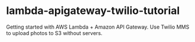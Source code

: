 # lambda-apigateway-twilio-tutorial
Getting started with AWS Lambda + Amazon API Gateway. Use Twilio MMS to upload photos to S3 without servers. 
